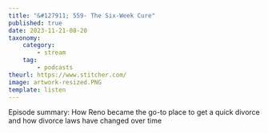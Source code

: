 ```yaml
---
title: "&#127911; 559- The Six-Week Cure"
published: true
date: 2023-11-21-08-20
taxonomy:
    category:
        - stream
    tag:
        - podcasts
theurl: https://www.stitcher.com/
image: artwork-resized.PNG
template: listen
---
```


Episode summary: How Reno became the go-to place to get a quick divorce and how divorce laws have changed over time
